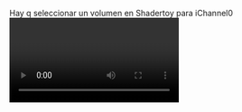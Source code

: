 Hay q seleccionar un volumen en Shadertoy para iChannel0
<video>[tomogra.webm](https://github.com/davidgfb/Textura-3D-GLSL/assets/20667923/93c0176b-5b26-4697-9ce9-301c9a29c520)</video>

